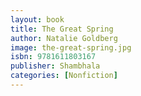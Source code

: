 ```yaml
---
layout: book
title: The Great Spring
author: Natalie Goldberg
image: the-great-spring.jpg
isbn: 9781611803167
publisher: Shambhala
categories: [Nonfiction]
---
```

